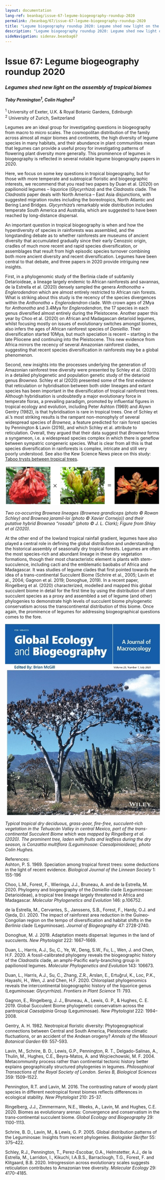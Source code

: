 ```yaml
---
layout: documentation
lang-ref: beanbag/issue-67-legume-biogeography-roundup-2020
permalink: /beanbag/67/issue-67-legume-biogeography-roundup-2020
title: "Legume biogeography roundup 2020: Legume shed new light on the assembly of tropical biomes"
description: "Legume biogeography roundup 2020: Legume shed new light on the assembly of tropical biomes"
sideNavigation: sidenav.beanbag67
---
```


# Issue 67: Legume biogeography roundup 2020

### *Legumes shed new light on the assembly of tropical biomes*
#### *Toby Pennington<sup>1</sup>, Colin Hughes<sup>2</sup>*

<sup>1</sup> University of Exeter, U.K. & Royal Botanic Gardens, Edinburgh  
<sup>2</sup> University of Zurich, Switzerland  

Legumes are an ideal group for investigating questions in biogeography from macro to micro scales. The cosmopolitan distribution of the family across almost all major biomes and continents, the high diversity of legume species in many habitats, and their abundance in plant communities mean that legumes can provide a useful proxy for investigating patterns of flowering plant diversity more generally. This prominence of legumes in biogeography is reflected in several notable legume biogeography papers in 2020.

Here, we focus on some key questions in tropical biogeography, but for those with more temperate and subtropical floristic and biogeographic interests, we recommend that you read two papers by Duan et al. (2020) on papilionoid legumes – liquorice (*Glycyrrhiza*) and the *Cladrastis* clade. The *Cladrastis* paper deals with North America – East Asia disjunctions, with suggested migration routes including the boreotropics, North Atlantic and Bering Land Bridges. *Glycyrrhiza*’s remarkably wide distribution includes temperate South America and Australia, which are suggested to have been reached by long-distance dispersal.

An important question in tropical biogeography is when and how the hyperdiversity of species in rainforests was assembled, and the longstanding debate as to whether rainforests are museums of ancient diversity that accumulated gradually since their early Cenozoic origin, cradles of much more recent and rapid species diversification, or assemblages that result from high episodic species turnover combining both more ancient diversity and recent diversification. Legumes have been central to that debate, and three papers in 2020 provide intriguing new insights.

First, in a phylogenomic study of the Berlinia clade of subfamily Detarioideae, a lineage largely endemic to African rainforests and savannas, de la Estrella et al. (2020) densely sampled the genera *Anthonotha* + *Englerodendron* which are almost entirely restricted to African rain forests. What is striking about this study is the recency of the species divergences within the *Anthonotha* + *Englerodendron* clade. With crown ages of 2Mya for *Anthonotha* and 3.4Mya for *Englerodendron*, the 17 species in each genus diversified almost entirely during the Pleistocene. Another paper this year by Choo et al. (2020) on African and Madagascan detarioid legumes, whilst focusing mostly on issues of evolutionary switches amongst biomes, also infers the ages of African rainforest species of *Daniellia*. Their diversification started 10Mya, but much speciation is recent – starting in the late Pliocene and continuing into the Pleistocene. This new evidence from Africa mirrors the recency of several Amazonian rainforest clades, suggesting that recent species diversification in rainforests may be a global phenomenon.

Second, new insights into the processes underlying the generation of Amazonian rainforest tree diversity were presented by Schley et al. (2020) in a detailed phylogenetic and population genetic study of the detarioid genus *Brownea*. Schley et al (2020) presented some of the first evidence that reticulation or hybridisation between both older lineages and extant species has been important in the diversification of tropical rainforest trees. Although hybridisation is undoubtedly a major evolutionary force in temperate floras, a prevailing paradigm, promoted by influential figures in tropical ecology and evolution, including Peter Ashton (1969) and Alywn Gentry (1982), is that hybridisation is rare in tropical trees. One of Schley et al.’s most striking results is the rampant non-monophyly of several widespread species of *Brownea*, a feature predicted for rain forest species by Pennington & Lavin (2016), and which Schley et al. attribute to reticulation. Overall, they argued that their data suggest that *Brownea* forms a syngameon, i.e. a widespread species complex in which there is geneflow between sympatric congeneric species. What is clear from all this is that species diversification in rainforests is complex, intricate and still very poorly understood. See also the Kew Science News piece on this study: [Taboo trysts between tropical trees](https://www.kew.org/read-and-watch/amazon-rainforest-tree-diversity-evolution?utm_campaign=759081_Science%20-%20KewScienceNews210121&utm_medium=email&utm_source=Kew&utm_content=Amazondiversityrwtext210121&dm_i=4THF,G9PL,32UYW8,1XAVZ,1).


![](/assets/images/tp-1-3.png)

*Two co‐occurring Brownea lineages (Brownea grandiceps (photo © Rowan Schley) and Brownea jaramil-loi (photo © Xavier Cornejo)) and their putative hybrid Brownea “rosada” (photo © J. L. Clark); Figure from Shley et al (2020).*

At the other end of the lowland tropical rainfall gradient, legumes have also played a central role in defining the global distribution and understanding the historical assembly of seasonally dry tropical forests. Legumes are often the most species-rich and abundant lineage in these dry vegetation formations, though their most characteristic element is plants with stem-succulence, including cacti and the emblematic baobabs of Africa and Madagascar. It was studies of legume clades that first pointed towards the idea of a trans-continental Succulent Biome (Schrire et al., 2005; Lavin et al., 2004; Gagnon et al. 2019; Donoghue, 2019). In a recent paper, Ringelberg et al. (2020) characterized, modelled and mapped this global succulent biome in detail for the first time by using the distribution of stem succulent species as a proxy and assembled a set of legume (and other) phylogenies to demonstrate high levels of succulent biome phylogenetic conservatism across the transcontinental distribution of this biome. Once again, the prominence of legumes for addressing biogeographical questions comes to the fore.

![](/assets/images/tp-4.png)

*Typical tropical dry deciduous, grass-poor, fire-free, succulent-rich vegetation in the Tehuacán Valley in central Mexico, part of the trans-continental Succulent Biome which was mapped by Ringelberg et al. (2020). The prominent tree, laden with fruits and leafless during the dry season, is Conzattia multiflora (Leguminosae: Caesalpinioideae), photo Colin Hughes.*

References:  
Ashton, P. S. 1969. Speciation among tropical forest trees: some deductions in the light of recent evidence. *Biological Journal of the Linnean Society* 1: 155-196

Choo, L.M., Forest, F., Wieringa, J.J., Bruneau, A. and de la Estrella, M. 2020. Phylogeny and biogeography of the *Daniellia* clade (Leguminosae: Detarioideae), a tropical tree lineage largely threatened in Africa and Madagascar. *Molecular Phylogenetics and Evolution* 146: p.106752.

de la Estrella, M., Cervantes, S., Janssens, S.B., Forest, F., Hardy, O.J. and Ojeda, D.I. 2020. The impact of rainforest area reduction in the Guineo‐Congolian region on the tempo of diversification and habitat shifts in the *Berlinia* clade (Leguminosae). *Journal of Biogeography* 47: 2728-2740.

Donoghue, M. J. 2019. Adaptation meets dispersal: legumes in the land of succulents. *New Phytologist* 222: 1667–1669.

Duan, L., Harris, A.J., Su, C., Ye, W., Deng, S.W., Fu, L., Wen, J. and Chen, H.F. 2020. A fossil-calibrated phylogeny reveals the biogeographic history of the *Cladrastis* clade, an amphi-Pacific early-branching group in papilionoid legumes. *Molecular Phylogenetics and Evolution* 143: 106673.

Duan, L., Harris, A.J., Su, C., Zhang, Z.R., Arslan, E., Ertuğrul, K., Loc, P.K., Hayashi, H., Wen, J. and Chen, H.F. 2020. Chloroplast phylogenomics reveals the intercontinental biogeographic history of the liquorice genus (Leguminosae: *Glycyrrhiza*). *Frontiers in Plant Science* 11: 793.

Gagnon, E., Ringelberg, J. J., Bruneau, A., Lewis, G. P., & Hughes, C. E. 2019. Global Succulent Biome phylogenetic conservatism across the pantropical *Caesalpinia* Group (Leguminosae). *New Phytologist* 222: 1994–2008.

Gentry, A. H. 1982. Neotropical floristic diversity: Phytogeographical connections between Central and South America, Pleistocene climatic fluctuations, or an accident of the Andean orogeny? *Annals of the Missouri Botanical Garden* 69: 557-593.

Lavin, M., Schrire, B. D., Lewis, G.P., Pennington, R. T., Delgado-Salinas, A., Thulin, M., Hughes, C.E., Beyra-Matos, A. and Wojciechowski, M. F. 2004. Metacommunity process rather than continental tectonic history better explains geographically structured phylogenies in legumes. *Philosophical Transactions of the Royal Society of London. Series B, Biological Sciences* 359: 1509–1522.

Pennington, R.T. and Lavin, M. 2016. The contrasting nature of woody plant species in different neotropical forest biomes reflects differences in ecological stability. *New Phytologist* 210: 25-37.

Ringelberg, J.J., Zimmermann, N.E., Weeks, A., Lavin, M. and Hughes, C.E. 2020. Biomes as evolutionary arenas: Convergence and conservatism in the trans‐continental succulent biome. *Global Ecology and Biogeography* 29: 1100-1113.

Schrire, B. D., Lavin, M., & Lewis, G. P. 2005. Global distribution patterns of the Leguminosae: Insights from recent phylogenies. *Biologiske Skrifter* 55: 375–422.

Schley, R.J., Pennington, T., Perez-Escobar, O.A., Helmstetter, A.J., de la Estrella, M., Larridon, I., Kikuchi, I.A.B.S., Barraclough, T.G., Forest, F. and Klitgaard, B.B. 2020. Introgression across evolutionary scales suggests reticulation contributes to Amazonian tree diversity. *Molecular Ecology* 29: 4170-4185.